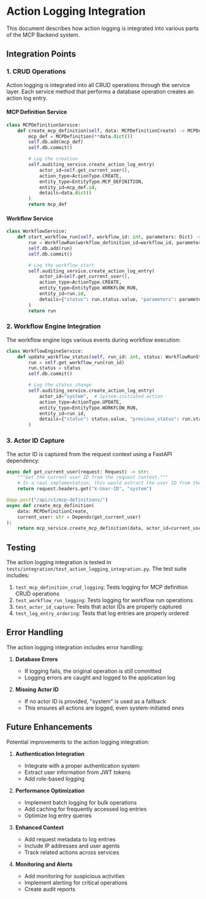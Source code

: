 # Action Logging Integration

This document describes how action logging is integrated into various parts of the MCP Backend system.

## Integration Points

### 1. CRUD Operations

Action logging is integrated into all CRUD operations through the service layer. Each service method that performs a database operation creates an action log entry.

#### MCP Definition Service

```python
class MCPDefinitionService:
    def create_mcp_definition(self, data: MCPDefinitionCreate) -> MCPDefinition:
        mcp_def = MCPDefinition(**data.dict())
        self.db.add(mcp_def)
        self.db.commit()

        # Log the creation
        self.auditing_service.create_action_log_entry(
            actor_id=self.get_current_user(),
            action_type=ActionType.CREATE,
            entity_type=EntityType.MCP_DEFINITION,
            entity_id=mcp_def.id,
            details=data.dict()
        )
        return mcp_def
```

#### Workflow Service

```python
class WorkflowService:
    def start_workflow_run(self, workflow_id: int, parameters: Dict) -> WorkflowRun:
        run = WorkflowRun(workflow_definition_id=workflow_id, parameters=parameters)
        self.db.add(run)
        self.db.commit()

        # Log the workflow start
        self.auditing_service.create_action_log_entry(
            actor_id=self.get_current_user(),
            action_type=ActionType.CREATE,
            entity_type=EntityType.WORKFLOW_RUN,
            entity_id=run.id,
            details={"status": run.status.value, "parameters": parameters}
        )
        return run
```

### 2. Workflow Engine Integration

The workflow engine logs various events during workflow execution:

```python
class WorkflowEngineService:
    def update_workflow_status(self, run_id: int, status: WorkflowRunStatus):
        run = self.get_workflow_run(run_id)
        run.status = status
        self.db.commit()

        # Log the status change
        self.auditing_service.create_action_log_entry(
            actor_id="system",  # System-initiated action
            action_type=ActionType.UPDATE,
            entity_type=EntityType.WORKFLOW_RUN,
            entity_id=run_id,
            details={"status": status.value, "previous_status": run.status.value}
        )
```

### 3. Actor ID Capture

The actor ID is captured from the request context using a FastAPI dependency:

```python
async def get_current_user(request: Request) -> str:
    """Get the current user ID from the request context."""
    # In a real implementation, this would extract the user ID from the auth token
    return request.headers.get("X-User-ID", "system")

@app.post("/api/v1/mcp-definitions/")
async def create_mcp_definition(
    data: MCPDefinitionCreate,
    current_user: str = Depends(get_current_user)
):
    return mcp_service.create_mcp_definition(data, actor_id=current_user)
```

## Testing

The action logging integration is tested in `tests/integration/test_action_logging_integration.py`. The test suite includes:

1. `test_mcp_definition_crud_logging`: Tests logging for MCP definition CRUD operations
2. `test_workflow_run_logging`: Tests logging for workflow run operations
3. `test_actor_id_capture`: Tests that actor IDs are properly captured
4. `test_log_entry_ordering`: Tests that log entries are properly ordered

## Error Handling

The action logging integration includes error handling:

1. **Database Errors**

   - If logging fails, the original operation is still committed
   - Logging errors are caught and logged to the application log

2. **Missing Actor ID**
   - If no actor ID is provided, "system" is used as a fallback
   - This ensures all actions are logged, even system-initiated ones

## Future Enhancements

Potential improvements to the action logging integration:

1. **Authentication Integration**

   - Integrate with a proper authentication system
   - Extract user information from JWT tokens
   - Add role-based logging

2. **Performance Optimization**

   - Implement batch logging for bulk operations
   - Add caching for frequently accessed log entries
   - Optimize log entry queries

3. **Enhanced Context**

   - Add request metadata to log entries
   - Include IP addresses and user agents
   - Track related actions across services

4. **Monitoring and Alerts**
   - Add monitoring for suspicious activities
   - Implement alerting for critical operations
   - Create audit reports
